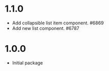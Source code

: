 # 1.1.0

-   Add collapsible list item component. #6869
-   Add new list component. #6787

# 1.0.0

-   Initial package
